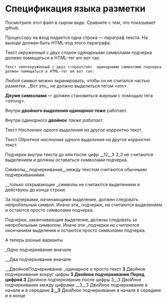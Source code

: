 # Спецификация языка разметки

Посмотрите этот файл в сыром виде. Сравните с тем, что показывает github.

Процессору на вход подается одна строка — параграф текста. 
На выходе должен быть HTML-код этого параграфа.

Текст _окруженный с двух сторон_  одинарными символами подчерка 
должен помещаться в HTML-тег em вот так:

`Текст <em>окруженный с двух сторон</em>  одинарными символами подчерка 
должен помещаться в HTML-тег em вот так:`

Любой символ можно экранировать, чтобы он не считался частью разметки. 
\_Вот это\_, не должно выделиться тегом \<em\>.

__Двумя символами__ — должен становиться жирным с помощью тега \<strong\>.

Внутри __двойного выделения _одинарное_ тоже__ работает.

Внутри _одинарного __двойное__ также работает_.

Текст _Наслоение __одного выделения на другое_ корректно__ текст.

Текст __Обратное наслоение _одного выделения на другое__ корректно_ текст.

Подчерки внутри текста до или после цифр __12__3  _3_3_ не считаются выделением и должны оставаться символами подчерка.

Символы__подчеркивания__между текстом считаются обычными подчеркиваниями.

__только открывающие _символы не считаются выделением и действуюь до конца строки.

За подчерками, начинающими выделение, должен следовать непробельный символ. Иначе эти_ подчерки_ не считаются выделением 
и остаются просто символами подчерка.

Подчерки, заканчивающие выделение, должны следовать за непробельным символом. Иначе эти _подчерки _не считаются_ окончанием выделения 
и остаются просто символами подчерка.

А теперь разные варианты

_Одно подчеркивание вначале

__Два подчеркивание вначале

__ДвойноеПодчеркивание _одинарное и просто текст
__3__ Двойное подчеркивание вокруг цифры
__3 Двойное подчеркивание Перед цифрой
3__ Двойное подчеркивание после цифры
3__3 ДвоЙное подчеркивание между цифрами
__3__3 ДвоЙное подчеркивание  в начале и в середине
__3__3__ ДвоЙное подчеркивание  в начале в середине и в конце
